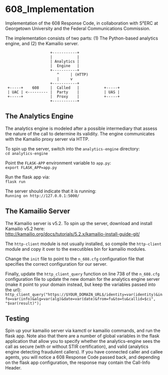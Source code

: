 # 608_Implementation
Implementation of the 608 Response Code, in collaboration with S²ERC at Georgetown University and the Federal Communications Commission.

The implementation consists of two parts: (1) The Python-based analytics engine, and (2) the Kamailio server.


                        +-----------+
                        |           |
                        | Analytics |
                        |  Engine   |
                        +-----------+
                           ^     | (HTTP)
                           |     v
                        +-----------+
     +-----+    608     |  Called   |           +-----+
     | UAC | <--------- |  Party    |           | UAS |
     +-----+            |  Proxy    |           +-----+
                        +-----------+

       

## The Analytics Engine ##
The analytics engine is modeled after a possible intermediary that assess the nature of the call to determine its validity. The engine communicates with the Kamailio proxy server via HTTP. 

To spin up the server, switch into the `analytics-engine` directory:  
`cd analytics-engine`

Point the `FLASK-APP` environment variable to `app.py`:  
`export FLASK_APP=app.py`

Run the flask app via:  
`flask run`

The server should indicate that it is running:  
`Running on http://127.0.0.1:5000/`

## The Kamailio Server ##
The Kamailio server is v5.2. To spin up the server, download and install Kamailio v5.2 here:  
http://kamailio.org/docs/tutorials/5.2.x/kamailio-install-guide-git/

The `http-client` module is not usually installed, so compile the `http-client` module and copy it over to the executibles bin for kamailio modules.

Change the `init` file to point to the `n_608.cfg` configuration file that specifies the correct configuration for our server.

Finally, update the `http_client_query` function on line 738 of the `n_608.cfg` configuration file to update the new domain for the analytics engine server (make it point to your domain instead, but keep the variables passed into the url):  
`http_client_query("https://$YOUR_DOMAIN_URL$/identity=var(identity)&info=var(info)&alg=var(alg)&date=var(date)&from=fu&to=tu&callid=$ci", "$var(result)");`

## Testing ##
Spin up your kamailio server via kamctl or kamailio commands, and run the flask app. Note also that there are a number of global variables in the flask application that allow you to specify whether the analytics-engine sees the call as secure (with or without STIR certification), and valid (analytics engine detecting fraudulent callers). If you have connected caller and callee agents, you will notice a 608 Response Code passed back, and depending on the flask app configuration, the response may contain the Call-Info Header.
